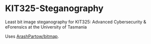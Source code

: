 # KIT325-Steganography
Least bit image steganography for KIT325: Advanced Cybersecurity &amp; eForensics at the University of Tasmania
  
Uses [ArashPartow/bitmap](https://github.com/ArashPartow/bitmap). 

